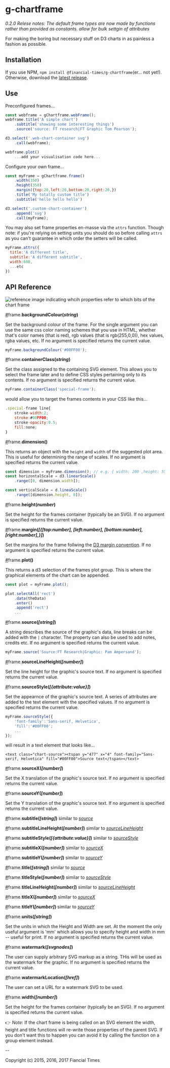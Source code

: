 # g-chartframe
_0.2.0 Relese notes: The default frame types are now made by functions rather than provided as constants._
_allow for bulk settgin of attributes_


For making the boring but necessary stuff on D3 charts in as painless a fashion as possible.

## Installation

If you use NPM, `npm install @financial-times/g-chartframe`(er... not yet!). Otherwise, download the [latest release](https://github.com/ft-interactive/g-chartframe/releases/latest).

## Use

Preconfigured frames...

```js
const webframe = gChartframe.webFrame();
webframe.title('A simple chart')
	.subtitle('showing some interesting things')
	.source('source: FT research|FT Graphic Tom Pearson');

d3.select('.web-chart-container svg')
	.call(webframe);

webframe.plot()
	...add your visualisation code here...

```

Configure your own frame...
```js
const myFrame = gChartframe.frame()
	.width(350)
	.height(350)
	.margin({top:20,left:20,bottom:20,right:20,})
	.title('My totally custom title')
	.subtitle('hello hello hello')

d3.select('.custom-chart-container')
	.append('svg')
	.call(myFrame);
```

You may also set frame properties en-masse via the `attrs` function. Though note: if you're relying on setting units you should do so before calling `attrs` as you can't guarantee in which order the setters will be called. 

```js
myFrame.attrs({
  title:'A different title',
  subtitle:'A different subtitle',
  width:600,
  ...etc
})
```

## API Reference

![reference image indicating whcih properties refer to which bits of the chart frame](https://raw.githubusercontent.com/ft-interactive/g-chartframe/master/markup-frame.png)



<a id="frame-backgroundColour" href="#frame-backgroundColour">#</a>frame.**backgroundColour(_string_)**

Set the background colour of the frame. For the single argument you can use the same css color naming schemes that you use in HTML, whether that's color names (that is red), rgb values (that is rgb(255,0,0)), hex values, rgba values, etc. If no argument is specified returns the current value.

```js
myFrame.backgroundColour('#00FF00');
```

<a id="frame-containerClass" href="#frame-containerClass">#</a>frame.**containerClass(_string_)**

Set the class assigned to the containing SVG element. This allows you to select the frame later and to define CSS styles pertaining only to its contents. If no argument is specified returns the current value.

```js
myFrame.containerClass('special-frame');
```
would allow you to target the frames contents in your CSS like this...
```js
.special-frame line{
	stroke-width:2;
	stroke:#00FF00;
	stroke-opacity:0.5;
	fill:none;
}
```

<a id="frame-dimension" href="#frame-dimension">#</a>frame.**dimension()**

This returns an object with the `height` and `width` of the suggested plot area. This is useful for determining the range of scales.
If no argument is specified returns the current value.

```js
const dimension = myFrame.dimension(); // e.g. { width: 200 ,height: 550,}
const horizontalScale = d3.linearScale()
	.range([0, dimension.width]);

const verticalScale = d.lineaScale()
	.range([dimension.height, 0]);
```

<a id="frame-height" href="#frame-height">#</a>frame.**height(_number_)**

Set the height for the frames container (typically be an SVG).
If no argument is specified returns the current value.

<a id="frame-margin" href="#frame-margin">#</a>frame.**margin(_[{[top:number], [left:number], [bottom:number], [right:number],}]_)**

Set the margins for the frame follwing the <a href="https://bl.ocks.org/mbostock/3019563">D3 margin convention</a>.
If no argument is specified returns the current value.

<a id="frame-plot" href="#frame-plot">#</a>frame.**plot()**

This returns a d3 selection of the frames plot group. This is where the graphical elements of the chart can be appended.

```js
const plot = myFrame.plot();

plot.selectAll('rect')
	.data(theData)
	.enter()
	.append('rect')
	...

```

<a id="frame-source" href="#frame-source">#</a>frame.**source(_[string]_)**

A string describes the source of the graphic's data, line breaks can be added with the `|` character. The property can also be used to add notes, credits etc. If no argument is specified returns the current value.

```js
myFrame.source('Source:FT Research|Graphic: Pam Ampersand');

```

<a id="frame-sourceLineHeight" href="#frame-sourceLineHeight">#</a>frame.**sourceLineHeight(_[number]_)**

Set the line height for the graphic's source text. If no argument is specified returns the current value.

<a id="frame-sourceStyle" href="#frame-sourceStyle">#</a>frame.**sourceStyle(_[{attribute:value}]_)**

Set the appearnce of the graphic's source text. A series of attributes are added to the text element with the specified values. If no argument is specified returns the current value.

```js
myFrame.sourceStyle({
	'font-family':'Sans-serif, Helvetica',
	'fill':'#00FF00';
	...
});
```

will result in a text element that looks like...

```
<text class="chart-source"><tspan y="477" x="4" font-family="Sans-serif, Helvetica" fill="#00FF00">Source text</tspan></text>
```

<a id="frame-sourceX" href="#frame-sourceX">#</a>frame.**sourceX(_[number]_)**

Set the X translation of the graphic's source text. If no argument is specified returns the current value.

<a id="frame-sourceY" href="#frame-sourceY">#</a>frame.**sourceY(_[number]_)**

Set the Y translation of the graphic's source text. If no argument is specified returns the current value.

<a id="frame-subtitle" href="#frame-subtitle">#</a>frame.**subtitle(_[string]_)** similar to <a href="#frame-source">_source_</a>

<a id="frame-subtitleLineHeight" href="#frame-subtitleLineHeight">#</a>frame.**subtitleLineHeight(_[number]_)** similar to <a href="#frame-sourceLineHeight">_sourceLineHeight_</a>

<a id="frame-subtitleStyle" href="#frame-subtitleStyle">#</a>frame.**subtitleStyle(_[{attribute:value}]_)** similar to <a href="#frame-sourceStyle">_sourceStyle_</a>

<a id="frame-subtitleX" href="#frame-subtitleX">#</a>frame.**subtitleX(_[number]_)** similar to <a href="#frame-sourceLineX">_sourceX_</a>

<a id="frame-subtitleY" href="#frame-subtitleY">#</a>frame.**subtitleY(_[number]_)** similar to <a href="#frame-sourceY">_sourceY_</a>

<a id="frame-title" href="#frame-title">#</a>frame.**title(_[string]_)** similar to <a href="#frame-source">_source_</a>

<a id="frame-titleStyle" href="#frame-titleStyle">#</a>frame.**titleStyle(_[number]_)** similar to <a href="#frame-sourceStyle">_sourceStyle_</a>

<a id="frame-titleLineHeight" href="#frame-titleLineHeight">#</a>frame.**titleLineHeight(_[number]_)** similar to <a href="#frame-sourceLineHeight">_sourceLineHeight_</a>

<a id="frame-titleX" href="#frame-titleX">#</a>frame.**titleX(_[number]_)** similar to <a href="#frame-sourceLineX">_sourceX_</a>

<a id="frame-titleY" href="#frame-titleY">#</a>frame.**titleY(_[number]_)** similar to <a href="#frame-sourceY">_sourceY_</a>

<a id="frame-units" href="#frame-units">#</a>frame.**units(_[string]_)**

Set the units in which the Height and Width are set. At the moment the only useful argument is 'mm' which allows you to specify height and width in mm -- useful for print. If no argument is specified returns the current value.

<a id="frame-watermark" href="#frame-watermark">#</a>frame.**watermark(_[svgnodes]_)**

The user can supply arbitrary SVG markup as a string. THis will be used as the watermark for the graphic. If no argument is specified returns the current value.

<a id="frame-watermarkLocation" href="#frame-watermarkLocation">#</a>frame.**watermarkLocation(_[href]_)** 

The user can set a URL for a watermark SVG to be used.

<a id="frame-width" href="#frame-width">#</a>frame.**width(_[number]_)**


Set the height for the frames container (typically be an SVG).
If no argument is specified returns the current value.


👉 _Note_: If the chart frame is being called on an SVG element the width, height and title functions will re-write those properties of the parent SVG. If you don't want this to happen you can avoid it by calling the function on a group element instead.

--

Copyright (c) 2015, 2016, 2017 Fiancial Times
